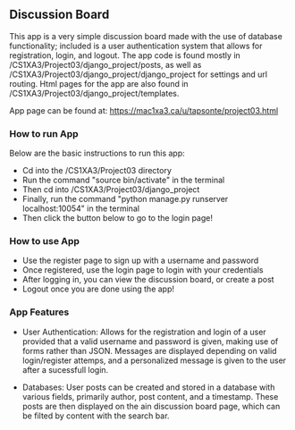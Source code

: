 ## Discussion Board

This app is a very simple discussion board made with the use of database functionality;
included is a user authentication system that allows for registration, login, and logout.
The app code is found mostly in /CS1XA3/Project03/django_project/posts, as well as
/CS1XA3/Project03/django_project/django_project for settings and url routing. Html pages
for the app are also found in /CS1XA3/Project03/django_project/templates.

App page can be found at: https://mac1xa3.ca/u/tapsonte/project03.html

### How to run App 
  Below are the basic instructions to run this app:

  - Cd into the /CS1XA3/Project03 directory
  - Run the command "source bin/activate" in the terminal
  - Then cd into /CS1XA3/Project03/django_project
  - Finally, run the command "python manage.py runserver localhost:10054" in the terminal
  - Then click the button below to go to the login page!

### How to use App

  - Use the register page to sign up with a username and password
  - Once registered, use the login page to login with your credentials
  - After logging in, you can view the discussion board, or create a post
  - Logout once you are done using the app!

### App Features

  - User Authentication: Allows for the registration and login of a user provided that a valid
                       username and password is given, making use of forms rather than JSON.
                       Messages are displayed depending on valid login/register attemps, and
                       a personalized message is given to the user after a sucessfull login.
  
  - Databases: User posts can be created and stored in a database with various fields, primarily
             author, post content, and a timestamp. These posts are then displayed on the
             ain discussion board page, which can be filted by content with the search bar.
